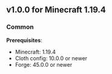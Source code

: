 ## v1.0.0 for Minecraft 1.19.4

### Common

**Prerequisites**:
- Minecraft: 1.19.4
- Cloth config: 10.0.0 or newer
- Forge: 45.0.0 or newer
